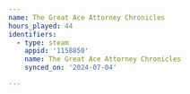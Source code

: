 ```yaml
---
name: The Great Ace Attorney Chronicles
hours_played: 44
identifiers:
  - type: steam
    appid: '1158850'
    name: The Great Ace Attorney Chronicles
    synced_on: '2024-07-04'

---
```


